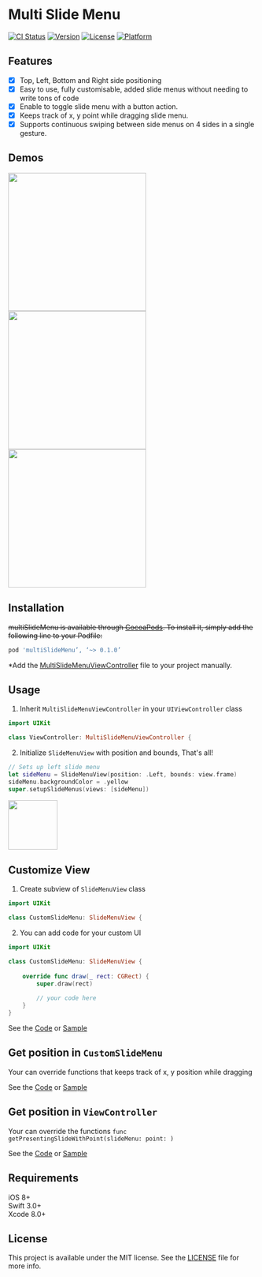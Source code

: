# Multi Slide Menu

[![CI Status](http://img.shields.io/travis/WataruMaeda/multiSlideMenu.svg?style=flat)](https://travis-ci.org/WataruMaeda/multiSlideMenu)
[![Version](https://img.shields.io/cocoapods/v/multiSlideMenu.svg?style=flat)](http://cocoapods.org/pods/multiSlideMenu)
[![License](https://img.shields.io/cocoapods/l/multiSlideMenu.svg?style=flat)](http://cocoapods.org/pods/multiSlideMenu)
[![Platform](https://img.shields.io/cocoapods/p/multiSlideMenu.svg?style=flat)](http://cocoapods.org/pods/multiSlideMenu)

## Features

- [x] Top, Left, Bottom and Right side positioning
- [x] Easy to use, fully customisable, added slide menus without needing to write tons of code
- [x] Enable to toggle slide menu with a button action.
- [x] Keeps track of x, y point while dragging slide menu.
- [x] Supports continuous swiping between side menus on 4 sides in a single gesture.

## Demos

<img src="https://github.com/WataruMaeda/multiSlideMenu/blob/master/gifs/example1.gif" width="280">  <img src="https://github.com/WataruMaeda/multiSlideMenu/blob/master/gifs/example2.gif" width="280">  <img src="https://github.com/WataruMaeda/multiSlideMenu/blob/master/gifs/example3.gif" width="280">

## Installation

~~multiSlideMenu is available through [CocoaPods](http://cocoapods.org). To install
it, simply add the following line to your Podfile:~~

```ruby
pod 'multiSlideMenu’, ‘~> 0.1.0’
```

*Add the [MultiSlideMenuViewController](https://github.com/WataruMaeda/multiSlideMenu/blob/master/multiSlideMenu/Classes/MultiSlideMenuViewController.swift) file to your project manually.

## Usage

 1. Inherit `MultiSlideMenuViewController` in your `UIViewController` class
 
```Swift
import UIKit

class ViewController: MultiSlideMenuViewController {
```

 2. Initialize `SlideMenuView` with position and bounds, That's all!
 
```Swift
// Sets up left slide menu
let sideMenu = SlideMenuView(position: .Left, bounds: view.frame)
sideMenu.backgroundColor = .yellow
super.setupSlideMenus(views: [sideMenu])
```

<img src="https://github.com/WataruMaeda/multiSlideMenu/blob/master/gifs/sample.gif" width="100">
 
## Customize View

1. Create subview of `SlideMenuView` class

```Swift
import UIKit

class CustomSlideMenu: SlideMenuView {
```

2. You can add code for your custom UI

```Swift
import UIKit

class CustomSlideMenu: SlideMenuView {
  
    override func draw(_ rect: CGRect) {
        super.draw(rect)
        
        // your code here
    }
}
```
See the [Code](https://github.com/WataruMaeda/multiSlideMenu/blob/master/demos/demo1/demo1/CustomSlideMenu.swift) or [Sample](https://github.com/WataruMaeda/multiSlideMenu/blob/master/gifs/example1.gif)

## Get position in `CustomSlideMenu`

Your can override functions that keeps track of x, y position while dragging

See the [Code](https://github.com/WataruMaeda/multiSlideMenu/blob/master/demos/demo1/demo2/CustomSlideMenu.swift#L76#L119) or [Sample](https://github.com/WataruMaeda/multiSlideMenu/blob/master/gifs/example2.gif)

## Get position in `ViewController`

Your can override the functions `func getPresentingSlideWithPoint(slideMenu: point: )`
 
 See the [Code](https://github.com/WataruMaeda/multiSlideMenu/blob/master/demos/Demo3/Demo3/ViewController.swift#L65) or [Sample](https://github.com/WataruMaeda/multiSlideMenu/blob/master/gifs/example3.gif)
 
## Requirements

iOS 8+  
Swift 3.0+  
Xcode 8.0+

## License

This project is available under the MIT license. See the [LICENSE](https://github.com/WataruMaeda/multiSlideMenu/blob/master/LICENSE) file for more info.
